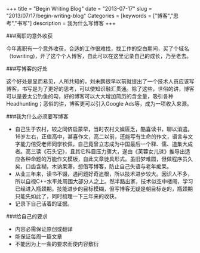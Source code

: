 +++
title = "Begin Writing Blog"
date = "2013-07-17"
slug = "2013/07/17/begin-writing-blog"
Categories = [keywords = ["博客","思考","书写"]
description = 我为什么写博客
+++

###离职的意外收获

今年离职有一个意外收获，合适的工作很难找，找工作的空白期间，买了个域名（towriting)，开了这个个人博客，自此可以在这里记录自己的成长，乃至老去。

###写博客的好处

这个好处是显而易见，人所共知的，刘未鹏很早以前就提出了一个技术人员应该写博客，书写是为了更好的思考，可以使知识融汇贯通。除了这些，世俗的讲，博客可以是姜太公钓鱼的勾，好的博客可以大大增加简历的含金量，吸引各种Headhunting；恶俗的讲，博客更可以引入Google Ads等，成为一项收入来源。

###我为什么必须要写博客 

 - 自己生于农村，较之同侪启蒙早，当时农村文娱匮乏，酷喜读书，聊以消遣。16岁左右，正值高中，甚喜作文，高二以前，还能写有生命的作文，语言与文字能力倍受老师同学钦佩，自己竟曾立志成为中国最后一个释、儒、道集大成者。高三读《石头记》，且其它科目压力骤大，遂由《芙蓉女儿诔》推导出适应各种命题的万能作文模板，自此文章徒具形式。虽旧梦难圆，但做程序员久矣，口齿含糊，木讷呆滞，想借写博客，防止自己失语与老年痴呆。
 - 从业三年来，读书不辍，遇问题好奇追根，所以技术进步较大。因识人不多，所以自视C++水平处周围大部分人之上。然半路出家，技术似空中楼阁，学习已经进入瓶颈期。技能进步的目标模糊，但写博客无疑是朝目标走的，瓶颈期只能先如此了，同时梳理一下三年来的收获。
 - 记录下自己活着的证据。


###给自己的要求
 - 内容必需保证原创或翻译
 - 能保证每周一篇文章
 - 不能因为上一条的要求而使内容敷衍 

